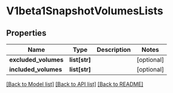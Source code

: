 # V1beta1SnapshotVolumesLists

## Properties
Name | Type | Description | Notes
------------ | ------------- | ------------- | -------------
**excluded_volumes** | **list[str]** |  | [optional] 
**included_volumes** | **list[str]** |  | [optional] 

[[Back to Model list]](../README.md#documentation-for-models) [[Back to API list]](../README.md#documentation-for-api-endpoints) [[Back to README]](../README.md)


